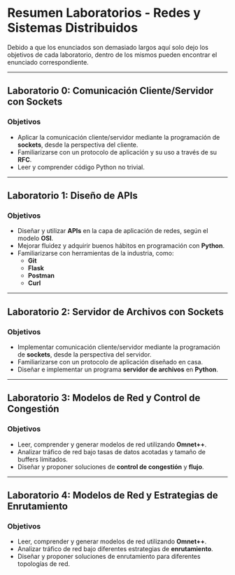 # Resumen Laboratorios - Redes y Sistemas Distribuidos

Debido a que los enunciados son demasiado largos aquí solo dejo los objetivos de cada laboratorio, dentro de los mismos pueden encontrar el enunciado correspondiente.

--- 
## Laboratorio 0: Comunicación Cliente/Servidor con Sockets

### Objetivos
- Aplicar la comunicación cliente/servidor mediante la programación de **sockets**, desde la perspectiva del cliente.
- Familiarizarse con un protocolo de aplicación y su uso a través de su **RFC**.
- Leer y comprender código Python no trivial.

---

## Laboratorio 1: Diseño de APIs

### Objetivos
- Diseñar y utilizar **APIs** en la capa de aplicación de redes, según el modelo **OSI**.
- Mejorar fluidez y adquirir buenos hábitos en programación con **Python**.
- Familiarizarse con herramientas de la industria, como:
  - **Git**
  - **Flask**
  - **Postman**
  - **Curl**

---

## Laboratorio 2: Servidor de Archivos con Sockets

### Objetivos
- Implementar comunicación cliente/servidor mediante la programación de **sockets**, desde la perspectiva del servidor.
- Familiarizarse con un protocolo de aplicación diseñado en casa.
- Diseñar e implementar un programa **servidor de archivos** en **Python**.

---

## Laboratorio 3: Modelos de Red y Control de Congestión

### Objetivos
- Leer, comprender y generar modelos de red utilizando **Omnet++**.
- Analizar tráfico de red bajo tasas de datos acotadas y tamaño de buffers limitados.
- Diseñar y proponer soluciones de **control de congestión** y **flujo**.

---

## Laboratorio 4: Modelos de Red y Estrategias de Enrutamiento

### Objetivos
- Leer, comprender y generar modelos de red utilizando **Omnet++**.
- Analizar tráfico de red bajo diferentes estrategias de **enrutamiento**.
- Diseñar y proponer soluciones de enrutamiento para diferentes topologías de red.

